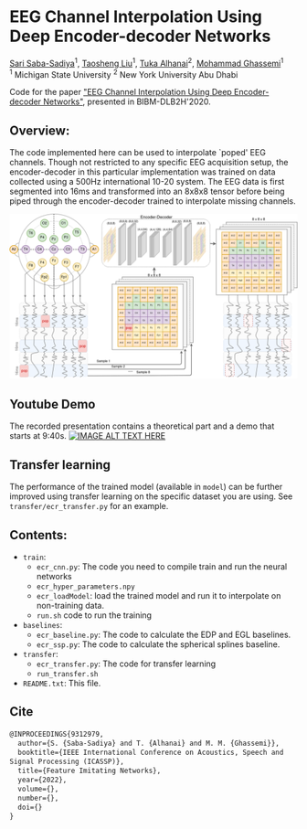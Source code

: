 # EEG Channel Interpolation Using Deep Encoder-decoder Networks
[Sari Saba-Sadiya](https://cse.msu.edu/~sadiyasa/)<sup>1</sup>,
[Taosheng Liu](https://npal.psy.msu.edu/)<sup>1</sup>,
[Tuka Alhanai](https://talhanai.xyz/)<sup>2</sup>,
[Mohammad Ghassemi](https://ghassemi.xyz/)<sup>1</sup><br>
<sup>1</sup> Michigan State University <sup>2</sup> New York University Abu Dhabi

Code for the paper ["EEG Channel Interpolation Using Deep Encoder-decoder Networks"](https://arxiv.org/abs/2009.12244), presented in BIBM-DLB2H'2020.

## Overview:
The code implemented here can be used to interpolate `poped' EEG channels. Though not restricted to any specific EEG acquisition setup, the encoder-decoder in this particular implementation was trained on data collected using a 500Hz international 10-20 system. The EEG data is first segmented into 16ms and transformed into an 8x8x8 tensor before being piped through the encoder-decoder trained to interpolate missing channels.

<img src='figure/architecture.png'/>

## Youtube Demo
The recorded presentation contains a theoretical part and a demo that starts at 9:40s.
[![IMAGE ALT TEXT HERE](https://img.youtube.com/vi/jLRZeJg5viM/0.jpg)](https://youtu.be/jLRZeJg5viM?t=580)

## Transfer learning
The performance of the trained model (available in `model`) can be further improved using transfer learning on the specific dataset you are using. See `transfer/ecr_transfer.py` for an example.

## Contents:
* `train`:  
    * `ecr_cnn.py`: The code you need to compile train and run the neural networks  
    * `ecr_hyper_parameters.npy`
    * `ecr_loadModel`: load the trained model and run it to interpolate on non-training data.
    * `run.sh` code to run the training 
* `baselines`:  
    * `ecr_baseline.py`: The code to calculate the EDP and EGL baselines.  
    * `ecr_ssp.py`: The code to calculate the spherical splines baseline.   
* `transfer`:
    * `ecr_transfer.py`: The code for transfer learning
    * `run_transfer.sh`
* `README.txt`: This file.

## Cite
```
@INPROCEEDINGS{9312979,
  author={S. {Saba-Sadiya} and T. {Alhanai} and M. M. {Ghassemi}},
  booktitle={IEEE International Conference on Acoustics, Speech and Signal Processing (ICASSP)}, 
  title={Feature Imitating Networks}, 
  year={2022},
  volume={},
  number={},
  doi={}
}

```

